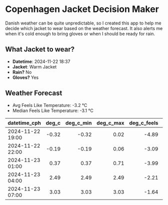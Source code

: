 
# Copenhagen Jacket Decision Maker

Danish weather can be quite unpredictable, so I created this app to help me decide which jacket to wear based on the weather forecast. 
It also alerts me when it's cold enough to bring gloves or when I should be ready for rain.

## What Jacket to wear?

- **Datetime**: 2024-11-22 18:37
- **Jacket**: Warm Jacket
- **Rain?** No
- **Gloves?** Yes

## Weather Forecast
- Avg Feels Like Temperature: -3.2 °C
- Median Feels Like Temperature: -3.1 °C

| datetime_cph     |   deg_c |   deg_c_min |   deg_c_max |   deg_c_feels | weather   | wind   | rain   |
|:-----------------|--------:|------------:|------------:|--------------:|:----------|:-------|:-------|
| 2024-11-22 19:00 |   -0.32 |       -0.32 |        0.02 |         -4.89 | Snow      | Low    | None   |
| 2024-11-22 22:00 |   -0.19 |       -0.19 |        0.06 |         -3.09 | Clouds    | Low    | None   |
| 2024-11-23 01:00 |    0.37 |        0.37 |        0.71 |         -3.99 | Clouds    | Low    | None   |
| 2024-11-23 04:00 |    2.49 |        2.49 |        2.49 |         -2.21 | Clouds    | High   | None   |
| 2024-11-23 07:00 |    3.03 |        3.03 |        3.03 |         -1.64 | Clouds    | High   | None   |
        